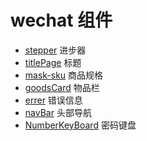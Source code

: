 # wechat 组件
- [stepper](<https://github.com/SevenDreamYang/individual_Component_Warehouse/tree/master/wechat/stepper>)  进步器
- [titlePage](<https://github.com/SevenDreamYang/individual_Component_Warehouse/tree/master/wechat/titlePage>)  标题 
- [mask-sku](<https://github.com/SevenDreamYang/individual_Component_Warehouse/tree/master/wechat/mask-sku>) 商品规格
- [goodsCard](<https://github.com/SevenDreamYang/individual_Component_Warehouse/tree/master/wechat/goodsCard>) 物品栏
- [errer](<https://github.com/SevenDreamYang/individual_Component_Warehouse/tree/master/wechat/errer>) 错误信息
- [navBar](<https://github.com/SevenDreamYang/individual_Component_Warehouse/tree/master/wechat/NavBar>) 头部导航
-  [NumberKeyBoard](<https://github.com/SevenDreamYang/individual_Component_Warehouse/tree/master/NumberKeyBoard/NumberKeyBoard>) 密码键盘
